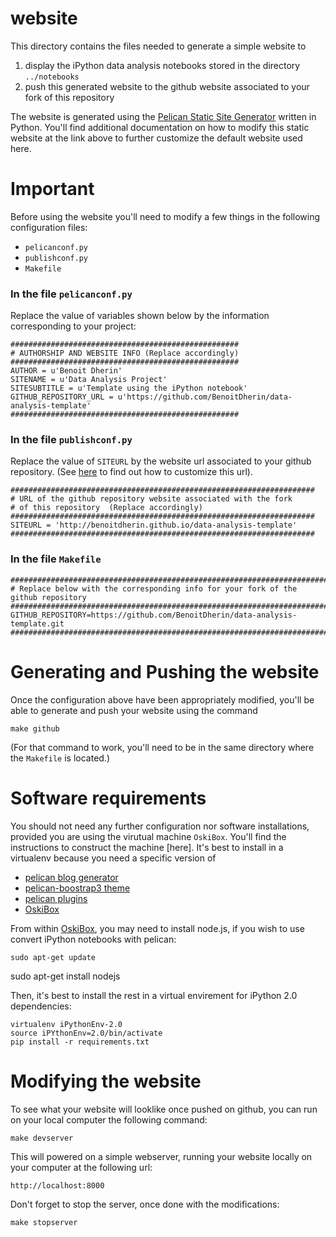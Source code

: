 website
=======

This directory contains the files needed to generate a simple website to 
1. display the iPython data analysis notebooks stored in the directory `../notebooks`
2. push this generated website to the github website associated to your fork of this repository

The website is generated using the [Pelican Static Site Generator](http://blog.getpelican.com/) written in Python. 
You'll find additional documentation on how to modify this static website at the link above to further customize
the default website used here. 

Important
========= 

Before using the website you'll need to modify a few things
in the following configuration files:

* `pelicanconf.py`
* `publishconf.py`
* `Makefile`

### In the file `pelicanconf.py`

Replace the value of variables shown below by the
information corresponding to your project:

```
###################################################
# AUTHORSHIP AND WEBSITE INFO (Replace accordingly)
###################################################
AUTHOR = u'Benoit Dherin'
SITENAME = u'Data Analysis Project'
SITESUBTITLE = u'Template using the iPython notebook'
GITHUB_REPOSITORY_URL = u'https://github.com/BenoitDherin/data-analysis-template'
###################################################
```

### In the file `publishconf.py`

Replace the value of `SITEURL` by the website url associated to your
github repository. (See [here](https://help.github.com/articles/setting-up-a-custom-domain-with-pages)
to find out how to customize this url).

```
####################################################################
# URL of the github repository website associated with the fork
# of this repository  (Replace accordingly)
####################################################################
SITEURL = 'http://benoitdherin.github.io/data-analysis-template'
####################################################################
```

### In the file `Makefile`

```
##################################################################################
# Replace below with the corresponding info for your fork of the github repository 
##################################################################################
GITHUB_REPOSITORY=https://github.com/BenoitDherin/data-analysis-template.git
##################################################################################
```

Generating and Pushing the website
==================================

Once the configuration above have been appropriately modified, you'll be able to generate and push your website using the command

`make github`

(For that command to work, you'll need to be in the same directory where the `Makefile` is located.)




Software requirements
====================

You should not need any further configuration nor software installations, provided you are using
the virutual machine `OskiBox`. You'll find the instructions to construct the machine [here].
It's best to install in a virtualenv because you need a specific version of


* [pelican blog generator](http://blog.getpelican.com/)
* [pelican-boostrap3 theme](https://github.com/DandyDev/pelican-bootstrap3)
* [pelican plugins](https://github.com/getpelican/pelican-plugins)
* [OskiBox](https://docs.google.com/document/d/1ybM5k73-b38dvYDbr8QX01l15SNgfysdS7wDmlQDBcY/pub)


From within [OskiBox](https://docs.google.com/document/d/1ybM5k73-b38dvYDbr8QX01l15SNgfysdS7wDmlQDBcY/pub), 
you may need to install node.js, if you wish to use convert iPython notebooks with pelican:

    sudo apt-get update
   sudo apt-get install nodejs

Then, it's best to install the rest in a virtual envirement for 
iPython 2.0 dependencies:

    virtualenv iPythonEnv-2.0 
    source iPYthonEnv=2.0/bin/activate
    pip install -r requirements.txt

Modifying the website
====================

To see what your website will looklike once pushed on github, you can run on your local computer
the following command:

`make devserver`

This will powered on a simple webserver, running your website locally on your computer
at the following url:

`http://localhost:8000`

Don't forget to stop the server, once done with the modifications:

`make stopserver`

